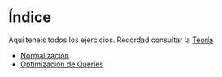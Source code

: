 # Índice
Aquí teneis todos los ejercicios. Recordad consultar la [Teoría](./Teoría/README.MD)

- [Normalización](Normalización/Ejercicios%201.md)
- [Optimización de Queries](Normalización/Ejercicios%201.md)

